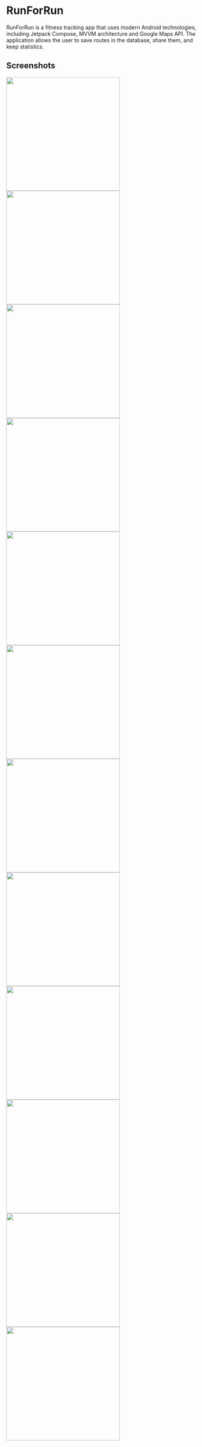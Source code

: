 # RunForRun
RunForRun is a fitness tracking app that uses modern Android technologies, including Jetpack Compose, MVVM architecture and Google Maps API. The application allows the user to save routes in the database, share them, and keep statistics.

## Screenshots
<img src="https://github.com/user-attachments/assets/d17c1a3e-0967-4cee-ba04-5267bf9dfbcc" alt="" width="300"/>

<img src="https://github.com/user-attachments/assets/12f87e1e-3e95-4b37-853c-40e2b071affa" alt="" width="300"/>

<img src="https://github.com/user-attachments/assets/ea015ba4-0d98-41a0-9f1b-3b63491bd347" alt="" width="300"/>

<img src="https://github.com/user-attachments/assets/0440a214-c6f9-4af4-8c4b-ee2a09ff09df" alt="" width="300"/>

<img src="https://github.com/user-attachments/assets/6053844d-a3eb-456b-b469-52390e852e1a" alt="" width="300"/>

<img src="https://github.com/user-attachments/assets/0ac37958-2698-4436-873a-3d8d64f66bcb" alt="" width="300"/>

<img src="https://github.com/user-attachments/assets/d14768d3-b69f-48cc-8d23-8a958713679d" alt="" width="300"/>

<img src="https://github.com/user-attachments/assets/098d625b-8017-436c-a0fb-f3e240adf01f" alt="" width="300"/>

<img src="https://github.com/user-attachments/assets/b72f3fe7-89e7-4074-9129-1a464b4f6bdb" alt="" width="300"/>

<img src="https://github.com/user-attachments/assets/b67ab7a3-e955-4023-8012-a11e9a1b9373" alt="" width="300"/>

<img src="https://github.com/user-attachments/assets/d0ced49d-dbe9-4709-84d8-29b315d772f5" alt="" width="300"/>

<img src="https://github.com/user-attachments/assets/23251cbe-958d-4473-a8bf-52e9278e7c79" alt="" width="300"/>
